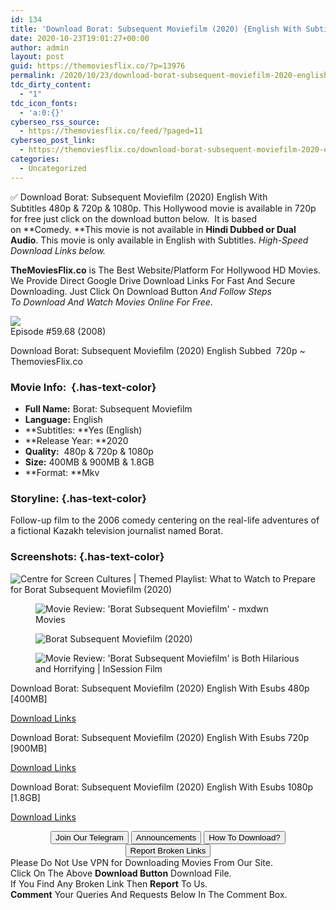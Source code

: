 ```yaml
---
id: 134
title: 'Download Borat: Subsequent Moviefilm (2020) {English With Subtitles} 480p [400MB] || 720p [900MB] || 1080p [1.8GB]'
date: 2020-10-23T19:01:27+00:00
author: admin
layout: post
guid: https://themoviesflix.co/?p=13976
permalink: /2020/10/23/download-borat-subsequent-moviefilm-2020-english-with-subtitles-480p-400mb-720p-900mb-1080p-1-8gb/
tdc_dirty_content:
  - "1"
tdc_icon_fonts:
  - 'a:0:{}'
cyberseo_rss_source:
  - https://themoviesflix.co/feed/?paged=11
cyberseo_post_link:
  - https://themoviesflix.co/download-borat-subsequent-moviefilm-2020-english-480p-720p-1080p/
categories:
  - Uncategorized
---
```

✅ Download Borat: Subsequent Moviefilm (2020) English With Subtitles&nbsp;480p & 720p&nbsp;& 1080p. This&nbsp;Hollywood&nbsp;movie is available in 720p for free just click on the download button below.&nbsp; It is based on&nbsp;**Comedy.&nbsp;**This movie is&nbsp;not&nbsp;available in&nbsp;**Hindi Dubbed or Dual Audio**. This movie is only available in English with Subtitles.&nbsp;_High-Speed Download Links below._

**TheMoviesFlix.co**&nbsp;is The Best Website/Platform For Hollywood HD Movies. We Provide Direct Google Drive Download Links For Fast And Secure Downloading. Just Click On Download Button&nbsp;_And Follow Steps To&nbsp;Download And Watch Movies Online For Free_.

<div class="imdbwp imdbwp--movie dark">
  <div class="imdbwp__thumb">
    <a class="imdbwp__link" target="_blank" title="Episode #59.68" href="https://www.imdb.com/title/tt1314396/" rel="nofollow noopener noreferrer"><img class="imdbwp__img" src="https://themoviesflix.co/wp-content/plugins/imdb-for-wordpress/assets/img/placeholder.png" /></a>
  </div>
  
  <div class="imdbwp__content">
    <div class="imdbwp__header">
      <span class="imdbwp__title">Episode #59.68</span> (2008)
    </div>
  </div>
</div>

<p class="has-text-align-center has-text-color">
  Download Borat: Subsequent Moviefilm (2020) English Subbed&nbsp; 720p ~ ThemoviesFlix.co
</p>

### Movie Info:&nbsp; {.has-text-color}

  * **Full Name:** Borat: Subsequent Moviefilm
  * **Language:**&nbsp;English
  * **Subtitles:&nbsp;**Yes (English)
  * **Release Year:&nbsp;**2020
  * **Quality:**&nbsp; 480p & 720p & 1080p
  * **Size:** 400MB & 900MB & 1.8GB
  * **Format:&nbsp;**Mkv

### Storyline: {.has-text-color}

Follow-up film to the 2006 comedy centering on the real-life adventures of a fictional Kazakh television journalist named Borat.

### Screenshots: {.has-text-color}<figure class="wp-block-image">

![Centre for Screen Cultures | Themed Playlist: What to Watch to Prepare for Borat Subsequent Moviefilm (2020)](https://screenculture.wp.st-andrews.ac.uk/files/2020/10/BoratGreen.jpg) </figure> <figure class="wp-block-image">![Movie Review: 'Borat Subsequent Moviefilm' - mxdwn Movies](https://movies-b26f.kxcdn.com/wp-content/uploads/2020/10/201021-borat-subsequent-moviefilm-al-1444_ab8b5aa7e8d4e13d9e04a46ffdad3aca.fit-2000w.jpg)</figure> <figure class="wp-block-image">![Borat Subsequent Moviefilm (2020)](https://m.media-amazon.com/images/M/MV5BNWI1N2Y3M2YtNmQwYS00YjM4LWIxMTMtMjY2MzNhN2UyYTdiXkEyXkFqcGdeQXVyODg3NzA4NTA@._V1_SX1777_CR0,0,1777,869_AL_.jpg)</figure> <figure class="wp-block-image">![Movie Review: 'Borat Subsequent Moviefilm' is Both Hilarious and Horrifying | InSession Film](https://insessionfilm.com/wp-content/uploads/2020/10/Borat-2-first-trailer-release-date-revealed-for-Amazon-Prime.jpg)</figure> 

<p class="has-text-align-center has-text-color has-medium-font-size">
  Download Borat: Subsequent Moviefilm (2020) English With Esubs 480p [400MB]
</p>

<span class="mb-center maxbutton-3-center"><span class="maxbutton-3-container mb-container"><a class="maxbutton-3 maxbutton maxbutton-post-button" target="_blank" rel="nofollow noopener noreferrer" href="https://coinquint.com/a16026/"><span class="mb-text">Download Links</span></a></span></span>

<p class="has-text-align-center has-text-color has-medium-font-size">
  Download Borat: Subsequent Moviefilm (2020) English With Esubs 720p [900MB]
</p>

<span class="mb-center maxbutton-3-center"><span class="maxbutton-3-container mb-container"><a class="maxbutton-3 maxbutton maxbutton-post-button" target="_blank" rel="nofollow noopener noreferrer" href="https://coinquint.com/a16028/"><span class="mb-text">Download Links</span></a></span></span>

<p class="has-text-align-center has-text-color has-medium-font-size">
  Download Borat: Subsequent Moviefilm (2020) English With Esubs 1080p [1.8GB]
</p>

<span class="mb-center maxbutton-3-center"><span class="maxbutton-3-container mb-container"><a class="maxbutton-3 maxbutton maxbutton-post-button" target="_blank" rel="nofollow noopener noreferrer" href="https://coinquint.com/a16030/"><span class="mb-text">Download Links</span></a></span></span>

<center>
</center>

<center>
  <a href="https://t.me/themoviesflixcom" target="_blank" data-wpel-link="external" rel="nofollow external noopener noreferrer"><button class="button button5">Join Our Telegram</button></a> <a href="https://themoviesflix.co/download-borat-subsequent-moviefilm-2020-english-480p-720p-1080p/#" target="_blank" data-wpel-link="external" rel="nofollow external noopener noreferrer"><button class="button button5">Announcements</button></a> <a href="https://themoviesflix.com/how-to-download/" target="_blank" data-wpel-link="external" rel="nofollow external noopener noreferrer"><button class="button button5">How To Download?</button></a> <a href="https://themoviesflix.co/download-borat-subsequent-moviefilm-2020-english-480p-720p-1080p/#" target="_blank" data-wpel-link="external" rel="nofollow external noopener noreferrer"><button class="button button5">Report Broken Links</button></a>
</center>

<div class="alert alert-danger">
  Please Do Not Use VPN for Downloading Movies From Our Site.
</div>

<div class="alert alert-success">
  Click On The Above <strong>Download Button</strong> Download File.
</div>

<div class="alert alert-warning">
  If You Find Any Broken Link Then <strong>Report</strong> To Us.
</div>

<div class="alert alert-info">
  <strong>Comment</strong> Your Queries And Requests Below In The Comment Box.
</div>